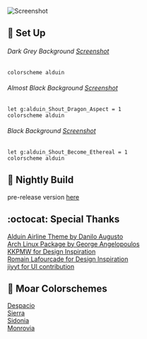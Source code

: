 ![Screenshot](https://cloud.githubusercontent.com/assets/11221489/25561081/5c70a46a-2d18-11e7-9e82-e95145b260c4.png)

:space_invader: Set Up
------

###### Dark Grey Background [Screenshot](https://cloud.githubusercontent.com/assets/11221489/24883335/471c0e2a-1df9-11e7-8715-34e23d9f8628.png)
```VimL
colorscheme alduin 
```

###### Almost Black Background [Screenshot](https://cloud.githubusercontent.com/assets/11221489/24883448/ca7b5f1e-1df9-11e7-96a7-e1ad1093c00a.png)
```VimL
let g:alduin_Shout_Dragon_Aspect = 1
colorscheme alduin 
```

###### Black Background [Screenshot](https://cloud.githubusercontent.com/assets/11221489/24883494/f6e46118-1df9-11e7-97a9-cff8fd7bee02.png)
```VimL
let g:alduin_Shout_Become_Ethereal = 1
colorscheme alduin 
```

:crescent_moon: Nightly Build
----------------------------
pre-release version [here](https://github.com/AlessandroYorba/Alduin/tree/nightly)

:octocat: Special Thanks
-----------------
[Alduin Airline Theme by Danilo Augusto](https://github.com/danilo-augusto)<br>
[Arch Linux Package by George Angelopoulos](https://github.com/lathan)<br>
[KKPMW for Design Inspiration](https://github.com/KKPMW/moonshine-vim)<br>
[Romain Lafourcade for Design Inspiration](https://github.com/romainl/Apprentice)<br>
[jiyyt for UI contribution](https://github.com/jiyyt)

:octopus: Moar Colorschemes
-------
[Despacio](https://github.com/AlessandroYorba/Despacio)<br>
[Sierra](https://github.com/AlessandroYorba/Sierra)<br>
[Sidonia](https://github.com/AlessandroYorba/Sidonia)<br>
[Monrovia](https://github.com/AlessandroYorba/Monrovia)

